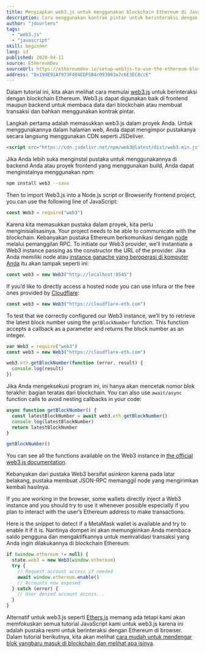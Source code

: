 ```yaml
---
title: Menyiapkan web3.js untuk menggunakan blockchain Ethereum di JavaScript
description: Cara menggunakan kontrak pintar untuk berinteraksi dengan token menggunakan bahasa Solidity
author: "jdourlens"
tags:
  - "web3.js"
  - "javascript"
skill: beginner
lang: id
published: 2020-04-11
source: EthereumDev
sourceUrl: https://ethereumdev.io/setup-web3js-to-use-the-ethereum-blockchain-in-javascript/
address: "0x19dE91Af973F404EDF5B4c093983a7c6E3EC8ccE"
---
```


Dalam tutorial ini, kita akan melihat cara memulai [web3.js](https://web3js.readthedocs.io/) untuk berinteraksi dengan blockchain Ethereum. Web3.js dapat digunakan baik di frontend maupun backend untuk membaca data dari blockchain atau membuat transaksi dan bahkan menggunakan kontrak pintar.

Langkah pertama adalah memasukkan web3.js dalam proyek Anda. Untuk menggunakannya dalam halaman web, Anda dapat mengimpor pustakanya secara langsung menggunakan CDN seperti JSDeliver.

```html
<script src="https://cdn.jsdelivr.net/npm/web3@latest/dist/web3.min.js"></script>
```

Jika Anda lebih suka menginstal pustaka untuk menggunakannya di backend Anda atau proyek frontend yang menggunakan build, Anda dapat menginstalnya menggunakan npm:

```bash
npm install web3 --save
```

Then to import Web3.js into a Node.js script or Browserify frontend project, you can use the following line of JavaScript:

```js
const Web3 = require("web3")
```

Karena kita memasukkan pustaka dalam proyek, kita perlu menginisialisasinya. Your project needs to be able to communicate with the blockchain. Kebanyakan pustaka Ethereum berkomunikasi dengan [node](/developers/docs/nodes-and-clients/) melalui pemanggilan RPC. To initiate our Web3 provider, we’ll instantiate a Web3 instance passing as the constructor the URL of the provider. Jika Anda memiliki node atau [instance ganache yang beroperasi di komputer Anda](https://ethereumdev.io/testing-your-smart-contract-with-existing-protocols-ganache-fork/) itu akan tampak seperti ini:

```js
const web3 = new Web3("http://localhost:8545")
```

If you’d like to directly access a hosted node you can use Infura or the free ones provided by [Cloudflare](https://cloudflare-eth.com/):

```js
const web3 = new Web3("https://cloudflare-eth.com")
```

To test that we correctly configured our Web3 instance, we’ll try to retrieve the latest block number using the `getBlockNumber` function. This function accepts a callback as a parameter and returns the block number as an integer.

```js
var Web3 = require("web3")
const web3 = new Web3("https://cloudflare-eth.com")

web3.eth.getBlockNumber(function (error, result) {
  console.log(result)
})
```

Jika Anda mengeksekusi program ini, ini hanya akan mencetak nomor blok terakhir: bagian teratas dari blockchain. You can also use `await/async` function calls to avoid nesting callbacks in your code:

```js
async function getBlockNumber() {
  const latestBlockNumber = await web3.eth.getBlockNumber()
  console.log(latestBlockNumber)
  return latestBlockNumber
}

getBlockNumber()
```

You can see all the functions available on the Web3 instance in [the official web3.js documentation](https://docs.web3js.org/).

Kebanyakan dari pustaka Web3 bersifat asinkron karena pada latar belakang, pustaka membuat JSON-RPC memanggil node yang mengirimkan kembali hasilnya.

<Divider />

If you are working in the browser, some wallets directly inject a Web3 instance and you should try to use it whenever possible especially if you plan to interact with the user’s Ethereum address to make transactions.

Here is the snippet to detect if a MetaMask wallet is available and try to enable it if it is. Nantinya dompet ini akan memungkinkan Anda membaca saldo pengguna dan mengaktifkannya untuk memvalidasi transaksi yang Anda ingin dilakukannya di blockchain Ethereum:

```js
if (window.ethereum != null) {
  state.web3 = new Web3(window.ethereum)
  try {
    // Request account access if needed
    await window.ethereum.enable()
    // Accounts now exposed
  } catch (error) {
    // User denied account access...
  }
}
```

Alternatif untuk web3.js seperti [Ethers.js](https://docs.ethers.io/) memang ada tetapi kami akan memfokuskan semua tutorial JavaScript kami untuk web3.js karena ini adalah pustaka resmi untuk berinteraksi dengan Ethereum di browser. Dalam tutorial berikutnya, kita akan melihat [cara mudah untuk mendengar blok yangbaru masuk di blockchain dan melihat apa isinya](https://ethereumdev.io/listening-to-new-transactions-happening-on-the-blockchain/).

